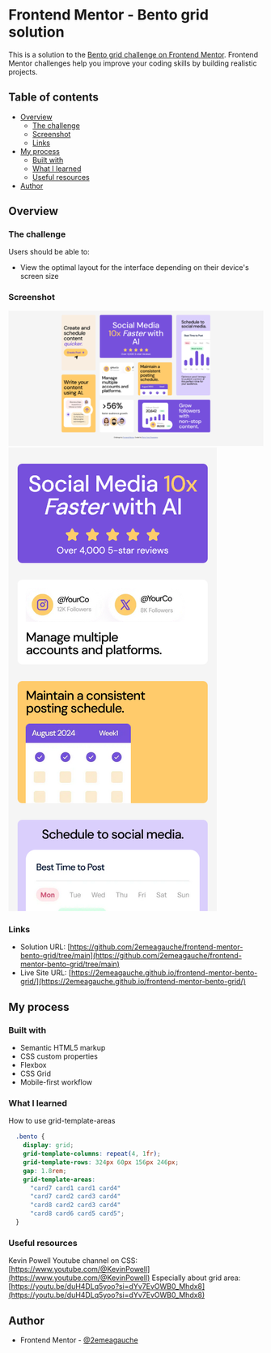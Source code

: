 # Frontend Mentor - Bento grid solution

This is a solution to the [Bento grid challenge on Frontend Mentor](https://www.frontendmentor.io/challenges/bento-grid-RMydElrlOj). Frontend Mentor challenges help you improve your coding skills by building realistic projects. 

## Table of contents

- [Overview](#overview)
  - [The challenge](#the-challenge)
  - [Screenshot](#screenshot)
  - [Links](#links)
- [My process](#my-process)
  - [Built with](#built-with)
  - [What I learned](#what-i-learned)
  - [Useful resources](#useful-resources)
- [Author](#author)


## Overview

### The challenge

Users should be able to:

- View the optimal layout for the interface depending on their device's screen size

### Screenshot

![](./bento-desktop.png)
![](./bento-mobile.png)


### Links

- Solution URL: [https://github.com/2emeagauche/frontend-mentor-bento-grid/tree/main](https://github.com/2emeagauche/frontend-mentor-bento-grid/tree/main)
- Live Site URL: [https://2emeagauche.github.io/frontend-mentor-bento-grid/](https://2emeagauche.github.io/frontend-mentor-bento-grid/)

## My process

### Built with

- Semantic HTML5 markup
- CSS custom properties
- Flexbox
- CSS Grid
- Mobile-first workflow

### What I learned

How to use grid-template-areas

```css
  .bento {
    display: grid;
    grid-template-columns: repeat(4, 1fr);
    grid-template-rows: 324px 60px 156px 246px;
    gap: 1.8rem;
    grid-template-areas:
      "card7 card1 card1 card4"
      "card7 card2 card3 card4"
      "card8 card2 card3 card4"
      "card8 card6 card5 card5";
  }
```

### Useful resources

Kevin Powell Youtube channel on CSS: [https://www.youtube.com/@KevinPowell](https://www.youtube.com/@KevinPowell)
Especially about grid area: [https://youtu.be/duH4DLq5yoo?si=dYv7EvOWB0_Mhdx8](https://youtu.be/duH4DLq5yoo?si=dYv7EvOWB0_Mhdx8)

## Author

- Frontend Mentor - [@2emeagauche](https://www.frontendmentor.io/profile/2emeagauche)
